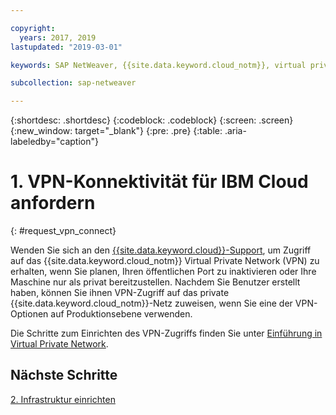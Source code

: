 ```yaml
---

copyright:
  years: 2017, 2019
lastupdated: "2019-03-01"

keywords: SAP NetWeaver, {{site.data.keyword.cloud_notm}}, virtual private network, VPN

subcollection: sap-netweaver

---
```


{:shortdesc: .shortdesc}
{:codeblock: .codeblock}
{:screen: .screen}
{:new_window: target="_blank"}
{:pre: .pre}
{:table: .aria-labeledby="caption"}

# 1. VPN-Konnektivität für IBM Cloud anfordern
{: #request_vpn_connect}

Wenden Sie sich an den [{{site.data.keyword.cloud}}-Support](/docs/get-support?topic=get-support-getting-customer-support#getting-customer-support), um Zugriff auf das {{site.data.keyword.cloud_notm}} Virtual Private Network (VPN) zu erhalten, wenn Sie planen, Ihren öffentlichen Port zu inaktivieren oder Ihre Maschine nur als privat bereitzustellen. Nachdem Sie Benutzer erstellt haben, können Sie ihnen VPN-Zugriff auf das private {{site.data.keyword.cloud_notm}}-Netz zuweisen, wenn Sie eine der VPN-Optionen auf Produktionsebene verwenden.

Die Schritte zum Einrichten des VPN-Zugriffs finden Sie unter [Einführung in Virtual Private Network](/docs/infrastructure/iaas-vpn?topic=VPN-gettingstarted-with-virtual-private-networking#gettingstarted-with-virtual-private-networking).

## Nächste Schritte

  [2. Infrastruktur einrichten](/docs/infrastructure/sap-netweaver?topic=sap-netweaver-set_up_infrastructure#set_up_infrastructure)
